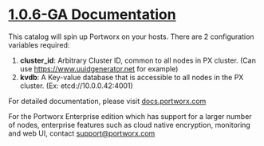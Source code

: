 # [1.0.6-GA Documentation](http://docs.portworx.com)

This catalog will spin up Portworx on your hosts.
There are 2 configuration variables required:
 1. **cluster_id**:  Arbitrary Cluster ID, common to all nodes in PX cluster.  (Can use https://www.uuidgenerator.net for example)
 2. **kvdb**:  A Key-value database that is accessible to all nodes in the PX cluster.  (Ex: etcd://10.0.0.42:4001)

For detailed documentation, please visit [docs.portworx.com](http://docs.portworx.com)

For the Portworx Enterprise edition which has support for a larger number of nodes, enterprise features such as cloud native encryption, monitoring and web UI, contact support@portworx.com

